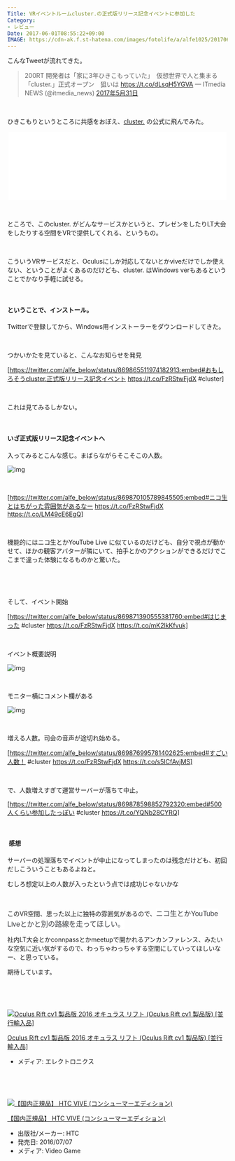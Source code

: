```yaml
---
Title: VRイベントルームcluster.の正式版リリース記念イベントに参加した
Category:
- レビュー
Date: 2017-06-01T08:55:22+09:00
IMAGE: https://cdn-ak.f.st-hatena.com/images/fotolife/a/alfe1025/20170601/20170601083416.png
---
```



こんなTweetが流れてきた。
<blockquote class="twitter-tweet" data-lang="ja">
<p dir="ltr" lang="ja">200RT 開発者は「家に3年ひきこもっていた」　仮想世界で人と集まる「cluster.」正式オープン　狙いは <a href="https://t.co/dLsqH5YGVA">https://t.co/dLsqH5YGVA</a>
— ITmedia NEWS (@itmedia_news) <a href="https://twitter.com/itmedia_news/status/869830060139724801">2017年5月31日</a></blockquote>


<script async="" src="//platform.twitter.com/widgets.js" charset="utf-8"></script>


 

ひきこもりというところに共感をおぼえ、<a href="https://cluster.mu/">cluster.</a> の公式に飛んでみた。

<iframe class="embed-card embed-webcard" style="display: block; width: 100%; height: 155px; max-width: 500px; margin: auto;" title="cluster." src="//hatenablog-parts.com/embed?url=https%3A%2F%2Fcluster.mu%2F" frameborder="0" scrolling="no"></iframe>

 

ところで、このcluster. がどんなサービスかというと、プレゼンをしたりLT大会をしたりする空間をVRで提供してくれる、というもの。

 

こういうVRサービスだと、Oculusにしか対応してないとかviveだけでしか使えない、ということがよくあるのだけども、cluster. はWindows verもあるということでかなり手軽に試せる。

 
<h4>ということで、インストール。</h4>

Twitterで登録してから、Windows用インストーラーをダウンロードしてきた。

 

つかいかたを見ていると、こんなお知らせを発見

[https://twitter.com/alfe_below/status/869865511974182913:embed#おもしろそうcluster.正式版リリース記念イベント https://t.co/FzRStwFjdX #cluster]

 

これは見てみるしかない。

 
<h4>いざ正式版リリース記念イベントへ</h4>

入ってみるとこんな感じ。まばらながらそこそこの人数。

![img](https://cdn-ak.f.st-hatena.com/images/fotolife/a/alfe1025/20170601/20170601083416.png)

  

[https://twitter.com/alfe_below/status/869870105789845505:embed#ニコ生とはちがった雰囲気があるなー https://t.co/FzRStwFjdX https://t.co/LM49cE6EgQ]

 

機能的にはニコ生とかYouTube Live に似ているのだけども、自分で視点が動かせて、ほかの観客アバターが隣にいて、拍手とかのアクションができるだけでここまで違った体験になるものかと驚いた。

 

 

そして、イベント開始

[https://twitter.com/alfe_below/status/869871390555381760:embed#はじまった #cluster https://t.co/FzRStwFjdX https://t.co/mK2lkKfvuk]

 

イベント概要説明

![img](https://cdn-ak.f.st-hatena.com/images/fotolife/a/alfe1025/20170601/20170601084159.png)

 

モニター横にコメント欄がある

![img](https://cdn-ak.f.st-hatena.com/images/fotolife/a/alfe1025/20170601/20170601084312.png)

 

増える人数。司会の音声が途切れ始める。

[https://twitter.com/alfe_below/status/869876995781402625:embed#すごい人数！ #cluster https://t.co/FzRStwFjdX https://t.co/s5ICfAvjMS]

 

で、人数増えすぎて運営サーバーが落ちて中止。

[https://twitter.com/alfe_below/status/869878598852792320:embed#500人くらい参加したっぽい #cluster https://t.co/YQNb28CYRQ]

 
<h4> 感想</h4>

サーバーの処理落ちでイベントが中止になってしまったのは残念だけども、初回だしこういうこともあるよねと。

むしろ想定以上の人数が入ったという点では成功じゃないかな

 

このVR空間、思った以上に独特の雰囲気があるので、<span style="color: #3d3f44; font-family: 'Helvetica Neue', Helvetica, Arial, 'ヒラギノ角ゴ Pro W3', 'Hiragino Kaku Gothic Pro', メイリオ, Meiryo, 'ＭＳ Ｐゴシック', 'MS PGothic', sans-serif; font-size: 16px; font-style: normal; font-variant-ligatures: normal; font-variant-caps: normal; font-weight: normal; letter-spacing: normal; orphans: 2; text-align: start; text-indent: 0px; text-transform: none; white-space: normal; widows: 2; word-spacing: 0px; -webkit-text-stroke-width: 0px; background-color: #ffffff; text-decoration-style: initial; text-decoration-color: initial; display: inline !important; float: none;">ニコ生とかYouTube Liveとかと別の路線を走ってほしい。</span>

社内LT大会とかconnpassとかmeetupで開かれるアンカンファレンス、みたいな空気に近い気がするので、わっちゃわっちゃする空間にしていってほしいなー、と思っている。

期待しています。

 

 
<div class="freezed">
<div class="external-link-detail"><a href="https://www.amazon.co.jp/exec/obidos/ASIN/B01EUAU9OM/ab1025-22/"><img class="external-link-detail-image" title="Oculus Rift cv1 製品版 2016 オキュラス リフト (Oculus Rift cv1 製品版) [並行輸入品]" src="https://images-fe.ssl-images-amazon.com/images/I/31oZSA6G%2BiL._SL160_.jpg" alt="Oculus Rift cv1 製品版 2016 オキュラス リフト (Oculus Rift cv1 製品版) [並行輸入品]" /></a>
<div class="external-link-detail-info">
<p class="external-link-detail-title"><a href="https://www.amazon.co.jp/exec/obidos/ASIN/B01EUAU9OM/ab1025-22/">Oculus Rift cv1 製品版 2016 オキュラス リフト (Oculus Rift cv1 製品版) [並行輸入品]</a>
<ul>
<li><span class="external-link-detail-label">メディア:</span> エレクトロニクス</li>

</ul>
</div>
<div class="external-link-detail-foot"> </div>
</div>
</div>

 
<div class="freezed">
<div class="external-link-detail"><a href="https://www.amazon.co.jp/exec/obidos/ASIN/B06XKT4PBC/ab1025-22/"><img class="external-link-detail-image" title="【国内正規品】 HTC VIVE (コンシューマーエディション)" src="https://images-fe.ssl-images-amazon.com/images/I/31pDZkvDd%2BL._SL160_.jpg" alt="【国内正規品】 HTC VIVE (コンシューマーエディション)" /></a>
<div class="external-link-detail-info">
<p class="external-link-detail-title"><a href="https://www.amazon.co.jp/exec/obidos/ASIN/B06XKT4PBC/ab1025-22/">【国内正規品】 HTC VIVE (コンシューマーエディション)</a>
<ul>
<li><span class="external-link-detail-label">出版社/メーカー:</span> HTC</li>
<li><span class="external-link-detail-label">発売日:</span> 2016/07/07</li>
<li><span class="external-link-detail-label">メディア:</span> Video Game</li>

</ul>
</div>
<div class="external-link-detail-foot"> </div>
</div>
</div>

 
